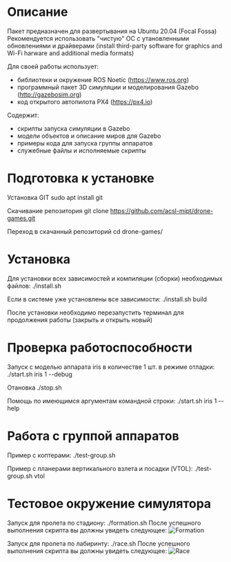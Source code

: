 Описание
========

Пакет предназначен для развертывания на Ubuntu 20.04 (Focal Fossa)
Рекомендуется использовать "чистую" ОС с утановленными обновлениями и драйверами (install third-party software for graphics and Wi-Fi harware and additional media formats)

Для своей работы использует:
- библиотеки и окружение ROS Noetic (https://www.ros.org)
- программный пакет 3D симуляции и моделирования Gazebo (http://gazebosim.org)
- код открытого автопилота PX4 (https://px4.io)

Содержит:
- скрипты запуска симуляции в Gazebo
- модели объектов и описание миров для Gazebo
- примеры кода для запуска группы аппаратов
- служебные файлы и исполняемые скрипты


Подготовка к установке
======================

Установка GIT
sudo apt install git

Скачивание репозитория
git clone https://github.com/acsl-mipt/drone-games.git

Переход в скачанный репозиторий
cd drone-games/


Установка
=========

Для установки всех зависимостей и компиляции (сборки) необходимых файлов:
./install.sh

Если в системе уже установлены все зависимости:
./install.sh build

После установки необходимо перезапустить терминал для продолжения работы (закрыть и открыть новый)


Проверка работоспособности
==========================

Запуск с моделью аппарата iris в количестве 1 шт. в режиме отладки:
./start.sh iris 1 --debug

Отановка
./stop.sh

Помощь по имеющимся аргументам командной строки:
./start.sh iris 1 --help

Работа с группой аппаратов
==========================

Пример с коптерами:
./test-group.sh

Пример с планерами вертикального взлета и посадки (VTOL):
./test-group.sh vtol


Тестовое окружение симулятора
=============================
Запуск для пролета по стадиону:
./formation.sh
После успешного выполнения скрипта вы должны увидеть следующее:
![Formation](https://github.com/acsl-mipt/drone-games/.imgs/formation.png)

Запуск для пролета по лабиринту:
./race.sh
После успешного выполнения скрипта вы должны увидеть следующее:
![Race](https://github.com/acsl-mipt/drone-games/.imgs/race.png)

